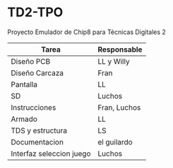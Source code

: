 # TD2-TPO
 Proyecto Emulador de Chip8 para Técnicas Digitales 2


|          Tarea           | Responsable  |
|--------------------------|--------------|
|        Diseño PCB        |  LL y Willy  |
|      Diseño Carcaza      |     Fran     |
|         Pantalla         |      LL      |
|            SD            |    Luchos    |
|      Instrucciones       | Fran, Luchos |
|          Armado          |      LL      |
|     TDS y estructura     |      LS      |
|      Documentacion       |  el guilardo |
| Interfaz seleccion juego |    Luchos    |
